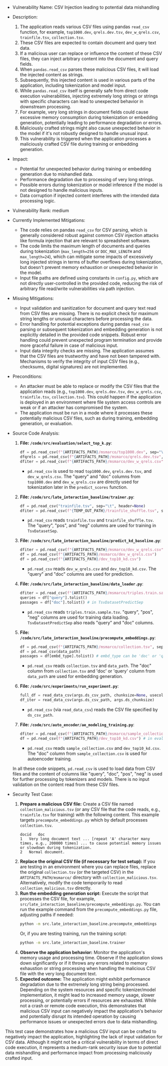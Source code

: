 * Vulnerability Name: CSV Injection leading to potential data mishandling
* Description:
    1. The application reads various CSV files using pandas `read_csv` function, for example, `top1000.dev`, `qrels.dev.tsv`, `dev_w_qrels.csv`, `trainfile.tsv`, `collection.tsv`.
    2. These CSV files are expected to contain document and query text data.
    3. If a malicious user can replace or influence the content of these CSV files, they can inject arbitrary content into the document and query fields.
    4. When `pandas.read_csv` parses these malicious CSV files, it will load the injected content as strings.
    5. Subsequently, this injected content is used in various parts of the application, including tokenization and model input.
    6. While `pandas.read_csv` itself is generally safe from direct code execution vulnerabilities, injecting extremely long strings or strings with specific characters can lead to unexpected behavior in downstream processing.
    7. For example, very long strings in document fields could cause excessive memory consumption during tokenization or embedding generation, potentially leading to performance degradation or errors.
    8. Maliciously crafted strings might also cause unexpected behavior in the model if it's not robustly designed to handle unusual input.
    9. This vulnerability is triggered when the application processes a maliciously crafted CSV file during training or embedding generation.
* Impact:
    - Potential for unexpected behavior during training or embedding generation due to mishandled data.
    - Performance degradation due to processing of very long strings.
    - Possible errors during tokenization or model inference if the model is not designed to handle malicious inputs.
    - Data corruption if injected content interferes with the intended data processing logic.
* Vulnerability Rank: medium
* Currently Implemented Mitigations:
    - The code relies on pandas `read_csv` for CSV parsing, which is generally considered robust against common CSV injection attacks like formula injection that are relevant to spreadsheet software.
    - The code limits the maximum length of documents and queries during tokenization (`max_length=256` or `DOC_MAX_LENGTH` and `max_length=24`), which can mitigate some impacts of excessively long injected strings in terms of buffer overflows during tokenization, but doesn't prevent memory exhaustion or unexpected behavior in the model.
    - Input file paths are defined using constants in `config.py`, which are not directly user-controlled in the provided code, reducing the risk of arbitrary file read/write vulnerabilities via path injection.
* Missing Mitigations:
    - Input validation and sanitization for document and query text read from CSV files are missing. There is no explicit check for maximum string lengths or unusual characters before processing the data.
    - Error handling for potential exceptions during pandas `read_csv` parsing or subsequent tokenization and embedding generation is not explicitly detailed in the provided code snippets. Robust error handling could prevent unexpected program termination and provide more graceful failure in case of malicious input.
    - Input data integrity checks are missing. The application assumes that the CSV files are trustworthy and have not been tampered with. Mechanisms to verify the integrity of input CSV files (e.g., checksums, digital signatures) are not implemented.
* Preconditions:
    - An attacker must be able to replace or modify the CSV files that the application reads (e.g., `top1000.dev`, `qrels.dev.tsv`, `dev_w_qrels.csv`, `trainfile.tsv`, `collection.tsv`). This could happen if the application is deployed in an environment where file system access controls are weak or if an attacker has compromised the system.
    - The application must be run in a mode where it processes these potentially malicious CSV files, such as during training, embedding generation, or evaluation.
* Source Code Analysis:
    1. **File: `/code/src/evaluation/select_top_k.py`**:
        ```python
        df = pd.read_csv(f"{ARTIFACTS_PATH}/msmarco/top1000.dev", sep="\t", names=["qid", "docid", "query", "doc"])
        dfqrels = pd.read_csv(f"{ARTIFACTS_PATH}/msmarco/qrels.dev.tsv", sep="\t", names=["qid", 0, "docid", "label"])
        dfiter = pd.read_csv(f"{ARTIFACTS_PATH}/msmarco/dev_w_qrels.csv", chunksize=60000)
        ```
        - `pd.read_csv` is used to read `top1000.dev`, `qrels.dev.tsv`, and `dev_w_qrels.csv`. The "query" and "doc" columns from `top1000.dev` and `dev_w_qrels.csv` are directly used for tokenization later in the `predict_scores` function.

    2. **File: `/code/src/late_interaction_baseline/trainer.py`**:
        ```python
        df = pd.read_csv("trainfile.tsv", sep="\t", header=None)
        dfiter = pd.read_csv(f"{TEMP_OUT_PATH}/trainfile_shuffle.tsv", sep="\t", chunksize=10000, names=["pos_score", "neg_score", "query", "pos", "neg"])
        ```
        - `pd.read_csv` reads `trainfile.tsv` and `trainfile_shuffle.tsv`. The "query", "pos", and "neg" columns are used for training in `TsvDatasetSep`.

    3. **File: `/code/src/late_interaction_baseline/predict_kd_baseline.py`**:
        ```python
        dfiter = pd.read_csv(f"{ARTIFACTS_PATH}/msmarco/dev_w_qrels.csv", chunksize=60000)
        df = pd.read_csv(f"{ARTIFACTS_PATH}/msmarco/dev_w_qrels.csv")
        df = pd.read_csv(f"{ARTIFACTS_PATH}/dev_top10_kd.csv")
        ```
        - `pd.read_csv` reads `dev_w_qrels.csv` and `dev_top10_kd.csv`. The "query" and "doc" columns are used for prediction.

    4. **File: `/code/src/late_interaction_baseline/data_loader.py`**:
        ```python
        dfiter = pd.read_csv(f"{ARTIFACTS_PATH}/msmarco/triples.train.sample.tsv", sep="\t", chunksize=10000, names=["query", "pos", "neg"])
        queries = df["query"].tolist()
        passages = df["doc"].tolist() # in TsvDatasetPredictSep
        ```
        - `pd.read_csv` reads `triples.train.sample.tsv`. "query", "pos", "neg" columns are used for training data loading. `TsvDatasetPredictSep` also reads "query" and "doc" columns.

    5. **File: `/code/src/late_interaction_baseline/precompute_embeddings.py`**:
        ```python
        df = pd.read_csv(f"{ARTIFACTS_PATH}/msmarco/collection.tsv", sep="\t", names=["docid", "doc"])
        df = pd.read_csv(data_path)
        passages = df[embd_type].tolist() # embd_type can be 'doc' or 'query'
        ```
        - `pd.read_csv` reads `collection.tsv` and `data_path`. The "doc" column from `collection.tsv` and 'doc' or 'query' column from `data_path` are used for embedding generation.

    6. **File: `/code/src/experiments/run_experiment.py`**:
        ```python
        full_df = read_data_csv(args.ds_csv_path, chunksize=None, usecols=['qid', 'label'])
        df_iter = read_data_csv(args.ds_csv_path, args.ds_chunksize)
        ```
        - `pd.read_csv` (via `read_data_csv`) reads the CSV file specified by `ds_csv_path`.

    7. **File: `/code/src/auto_encoder/ae_modeling_training.py`**:
        ```python
        dfiter = pd.read_csv(f"{ARTIFACTS_PATH}/msmarco/sample_collection.csv", chunksize=32)
        df = pd.read_csv(f"{ARTIFACTS_PATH}/dev_top10_kd.csv") # in evaluate()
        ```
        - `pd.read_csv` reads `sample_collection.csv` and `dev_top10_kd.csv`. The "doc" column from `sample_collection.csv` is used for autoencoder training.

    In all these code snippets, `pd.read_csv` is used to load data from CSV files and the content of columns like "query", "doc", "pos", "neg" is used for further processing by tokenizers and models. There is no input validation on the content read from these CSV files.

* Security Test Case:
    1. **Prepare a malicious CSV file:** Create a CSV file named `collection_malicious.tsv` (or any CSV file that the code reads, e.g., `trainfile.tsv` for training) with the following content. This example targets `precompute_embeddings.py` which by default processes `collection.tsv`.
        ```tsv
        docid	doc
        1	Very long document text ... [repeat 'A' character many times, e.g., 200000 times] ... to cause potential memory issues or slowdown during tokenization.
        2	Normal document.
        ```
    2. **Replace the original CSV file (if necessary for test setup):** If you are testing in an environment where you can replace files, replace the original `collection.tsv` (or the targeted CSV) in the `ARTIFACTS_PATH/msmarco/` directory with `collection_malicious.tsv`. Alternatively, modify the code temporarily to read `collection_malicious.tsv` directly.
    3. **Run the embedding generation script:** Execute the script that processes the CSV file, for example, `src/late_interaction_baseline/precompute_embeddings.py`. You can run the example command from the `precompute_embeddings.py` file, adjusting paths if needed:
        ```bash
        python -m src.late_interaction_baseline.precompute_embeddings
        ```
        Or, if you are testing training, run the training script:
        ```bash
        python -m src.late_interaction_baseline.trainer
        ```
    4. **Observe the application behavior:** Monitor the application's memory usage and processing time. Observe if the application slows down significantly or if it throws any errors related to memory exhaustion or string processing when handling the malicious CSV file with the very long document text.
    5. **Expected outcome:** The application might exhibit performance degradation due to the extremely long string being processed. Depending on the system resources and specific tokenizer/model implementation, it might lead to increased memory usage, slower processing, or potentially errors if resources are exhausted. While not a crash or remote code execution, this demonstrates that malicious CSV input can negatively impact the application's behavior and potentially disrupt its intended operation by causing performance issues or unexpected errors due to data mishandling.

This test case demonstrates how a malicious CSV input can be crafted to negatively impact the application, highlighting the lack of input validation for CSV data. Although it might not be a critical vulnerability in terms of direct code execution, it represents a medium-rank security issue due to potential data mishandling and performance impact from processing maliciously crafted input.